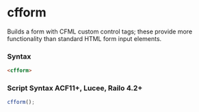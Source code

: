 # cfform

Builds a form with CFML custom control tags; these provide
 more functionality than standard HTML form input elements.

### Syntax

```html
<cfform>
```

### Script Syntax ACF11+, Lucee, Railo 4.2+

```javascript
cfform();
```
